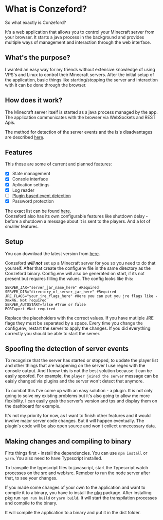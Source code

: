 # What is Conzeford?

So what exactly is Conzeford?

It's a web application that allows you to control your Minecraft server from your browser.
It starts a java process in the background and provides multiple ways of management and interaction through the web interface.

## What's the purpose?

I wanted an easy way for my friends without extensive knowledge of using VPS's and Linux to control their Minecraft servers.
After the initial setup of the application, basic things like starting/stopping the server and interaction with it can be done through the browser.

## How does it work?

The Minecraft server itself is started as a java process managed by the app. The application communicates with the browser via WebSockets and REST Apis.

The method for detection of the server events and the is's disadvantages are described [here](#Spoofing-the-detection-of-server-events).

## Features

This those are some of current and planned features:

-   [x] State management
-   [x] Console interface
-   [x] Aplication settings
-   [x] Log reader
-   [ ] [Plugin based event detection](#Spoofing-the-detection-of-server-events)
-   [x] Password protection

The exact list can be found [here](https://github.com/UltimateDoge5/Conzeford/projects/1).  
Conzeford also has its own configurable features like shutdown delay - before a shutdown a message about it is sent to the players. And a lot of smaller features.

## Setup

You can download the latest version from [here](https://github.com/UltimateDoge5/Conzeford/releases).

Conzeford **_will not_** set up a Minecraft server for you so you need to do that yourself.
After that create the config.env file in the same directory as the Conzeford binary.
Config.env will also be generated on start, if its not present but requires filling the values.
The config looks like this:

```
SERVER_JAR="server_jar_name_here" #Required
SERVER_DIR="directory_of_server_jar_here" #Required
JRE_FLAGS="your_jre_flags_here" #Here you can put you jre flags like -Xmx4G. Not required
SERVER_AUTOSTART=false #True or false
PORT=port #Not required
```

Replace the placeholders with the correct values. If you have mutliple JRE flags they must be separated by a space.
Every time you change the config.env, restart the server to apply the changes.
If you did everything correctly you should be able to start the server.

## Spoofing the detection of server events

To recognize that the server has started or stopped, to update the player list and other things that are happening on the server I use regex with the console output. And I know this is not the best solution because it can be easily spoofed. For example, the `player joined the server` message can be eaisly changed via plugins and the server won't detect that anymore.

To combat this I've come up with an easy solution - a plugin. It is not only going to solve my existing problems but it's also going to allow me more flexibility. I can easily grab the server's version and tps and display them on the dashboard for example.

It's not my priority for now, as I want to finish other features and it would involve major server code changes. But it will happen eventually. The plugin's code will be also open source and won't collect unnecessary data.

## Making changes and compiling to binary

Firts things first - install the dependencies. You can use `npm install` or `yarn`.
You also need to have Typescript installed.

To transpile the typescript files to javascript, start the Typescript watch processes on the src and web/src.
Remeber to run the node server after that, to see your changes.

If you made some changes of your own to the application and want to compile it to a binary, you have to install the [pkg](https://www.npmjs.com/package/pkg) package.
After installing pkg run `npm run build` or `yarn build`. It will start the transpilation processes and compile to the binary.

It will compile the application to a binary and put it in the dist folder.
